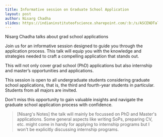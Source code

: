 ```yaml
---
title: Informative session on Graduate School Application
layout: post
author: Nisarg Chadha
slides: https://indianinstituteofscience.sharepoint.com/:b:/s/ASCENDTalks/ETgkGAb_dalCs-eu68MxDy0B-SvY_fSlwqiJvC9WJtCaUw
---
```


Nisarg Chadha talks about grad school applications

<!--more-->

Join us for an informative session designed to guide you through the application process. This talk will equip you with the knowledge and strategies needed to craft a compelling application that stands out.

This will not only cover grad school (PhD) applications but also internship and master’s opportunities and applications.

This session is open to all undergraduate students considering graduate school applications, that is, the third and fourth-year students in particular. Students from all majors are invited.

Don't miss this opportunity to gain valuable insights and navigate the graduate school application process with confidence.


> [Nisarg's Notes]
the talk will mainly be focussed on PhD and Master's applications. Some general aspects like writing SoPs, preparing CV, etc. might come in handy for applying to internship programs but I won't be explicitly discussing internship programs.